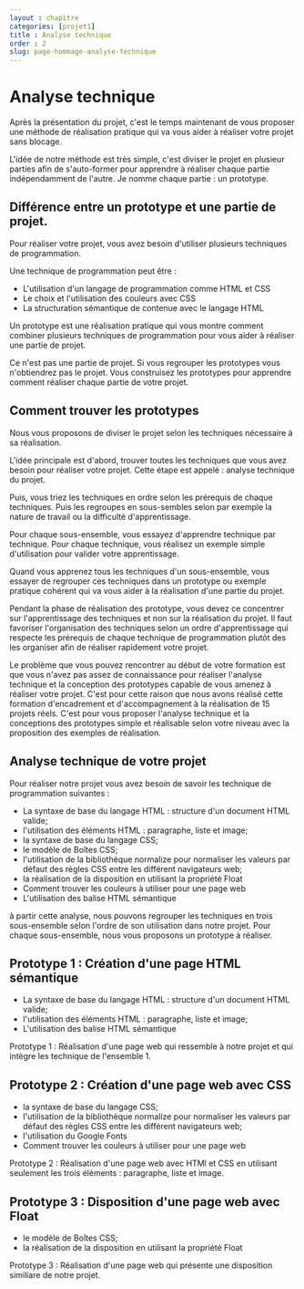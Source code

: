 ```yaml
---
layout : chapitre
categories: [projet1]
title : Analyse technique
order : 2
slug: page-hommage-analyse-technique
---
```

# Analyse technique

<!-- note -->

Après la présentation du projet, c'est le temps maintenant de vous proposer une méthode de réalisation pratique qui va vous aider à réaliser votre projet sans blocage.

L'idée de notre méthode est très simple, c'est diviser le projet en plusieur parties afin de s'auto-former pour apprendre à réaliser chaque partie indépendamment de l'autre. Je nomme chaque partie : un prototype.

<!-- end note -->

## Différence entre un prototype et une partie de projet.

<!-- g layout : t 12-6 p-100 -->

<!-- note -->

Pour réaliser votre projet, vous avez besoin d'utiliser plusieurs techniques de programmation. 

<!-- end note -->

Une technique de programmation peut être :

- L'utilisation d'un langage de programmation comme HTML et CSS
- Le choix et l'utilisation des couleurs avec CSS
- La structuration sémantique de contenue avec le langage HTML

<!-- new slide -->

<!-- g layout : t 12-6 p-100 -->

Un prototype est une réalisation pratique qui vous montre comment combiner plusieurs techniques de programmation pour vous aider à réaliser une partie de projet. 

<!-- note -->

Ce n'est pas une partie de projet. Si vous regrouper les prototypes vous n'obtiendrez pas le projet. Vous construisez les prototypes pour apprendre comment réaliser chaque partie de votre projet.

<!-- end note -->

## Comment trouver les prototypes

<!-- g layout : t 12-9 p-100 -->

Nous vous proposons de diviser le projet selon les techniques nécessaire à sa réalisation. 

L'idée principale est d'abord, trouver toutes les techniques que vous avez besoin pour réaliser votre projet. Cette étape est appelé : analyse technique du projet. 

Puis, vous triez les techniques en ordre selon les prérequis de chaque techniques. Puis les regroupes en sous-sembles selon par exemple la nature de travail ou la difficulté  d'apprentissage.

Pour chaque sous-ensemble, vous essayez d'apprendre technique par technique. Pour chaque technique, vous réalisez un exemple simple d'utilisation pour valider votre apprentissage. 

Quand vous apprenez tous les techniques d'un sous-ensemble, vous essayer de regrouper ces techniques dans un prototype ou exemple pratique cohérent qui va vous aider à la réalisation d'une partie du projet.

<!-- new slide -->

<!-- g layout : t 12-9 p-100 -->

Pendant la phase de réalisation des prototype, vous devez ce concentrer sur l'apprentissage des techniques et non sur la réalisation du projet. Il faut favoriser l'organisation des techniques selon un ordre d'apprentissage qui respecte les prérequis de chaque technique de programmation plutôt des les organiser afin de réaliser rapidement votre projet. 

<!-- new slide -->

<!-- g layout : t 12-9 p-100 -->

Le problème que vous pouvez rencontrer au début de votre formation est que vous n'avez pas assez de connaissance pour réaliser l'analyse technique et la conception des prototypes capable de vous amenez à réaliser votre projet. C'est pour cette raison que nous avons réalisé cette formation d'encadrement et d'accompagnement à la réalisation de 15 projets réels. C'est pour vous proposer l'analyse technique et la conceptions des prototypes simple et réalisable selon votre niveau avec la proposition des exemples de réalisation.

## Analyse technique de votre projet

<!-- g layout : t 12-9 p-100 -->

<!-- note -->

Pour réaliser notre projet vous avez besoin de savoir les technique de programmation suivantes : 

<!-- end note -->

- La syntaxe de base du langage HTML : structure d'un document HTML valide;
- l'utilisation des éléments HTML : paragraphe, liste et image;
- la syntaxe de base du langage CSS;
- le modèle de Boîtes CSS;
- l'utilisation de la bibliothèque normalize pour normaliser les valeurs par défaut des règles CSS entre les différent navigateurs web;
- la réalisation de la disposition en utilisant la propriété Float
- Comment trouver les couleurs à utiliser pour une page web
- L'utilisation des balise HTML sémantique

<!-- note -->

à partir cette analyse, nous pouvons regrouper les techniques en trois sous-ensemble selon l'ordre de son utilisation dans notre projet. Pour chaque sous-ensemble, nous vous proposons un prototype à réaliser.

<!-- end note -->

## Prototype 1 : Création d'une page HTML sémantique

<!-- g layout : t 12-9 p-100 -->

- La syntaxe de base du langage HTML : structure d'un document HTML valide;
- l'utilisation des éléments HTML : paragraphe, liste et image;
- L'utilisation des balise HTML sémantique
  
Prototype 1 : Réalisation d'une page web qui ressemble à notre projet et qui intègre les technique de l'ensemble 1.

## Prototype 2 : Création d'une page web avec CSS

<!-- g layout : t 12-9 p-100 -->

- la syntaxe de base du langage CSS;
- l'utilisation de la bibliothèque normalize pour normaliser les valeurs par défaut des règles CSS entre les différent navigateurs web;
- l'utilisation du Google Fonts
- Comment trouver les couleurs à utiliser pour une page web

Prototype 2 : Réalisation d'une page web avec HTMl et CSS en utilisant seulement les trois éléments : paragraphe, liste et image.

## Prototype 3 : Disposition d'une page web avec Float

<!-- g layout : t 12-9 p-100 -->


- le modèle de Boîtes CSS;
- la réalisation de la disposition en utilisant la propriété Float

Prototype 3 : Réalisation d'une page web qui présente une disposition similiare de notre projet.
